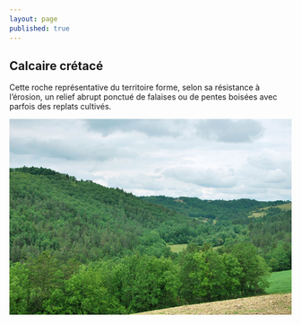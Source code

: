 ```yaml
---
layout: page
published: true
---
```


## Calcaire crétacé
Cette roche représentative du territoire forme, selon sa résistance à l’érosion, un relief abrupt ponctué de falaises ou de pentes boisées avec parfois des replats cultivés.

![](/data/images/9/geographie/9_GEOGRAPHIE_POP4.jpg)